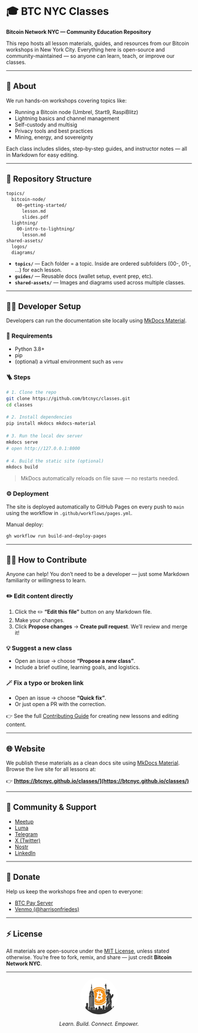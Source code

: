 # 🎓 BTC NYC Classes

**Bitcoin Network NYC — Community Education Repository**

This repo hosts all lesson materials, guides, and resources from our Bitcoin workshops in New York City.
Everything here is open-source and community-maintained — so anyone can learn, teach, or improve our classes.

---

## 🧬 About

We run hands-on workshops covering topics like:

* Running a Bitcoin node (Umbrel, Start9, RaspiBlitz)
* Lightning basics and channel management
* Self-custody and multisig
* Privacy tools and best practices
* Mining, energy, and sovereignty

Each class includes slides, step-by-step guides, and instructor notes — all in Markdown for easy editing.

---

## 📂 Repository Structure

```plaintext
topics/
  bitcoin-node/
    00-getting-started/
      lesson.md
      slides.pdf
  lightning/
    00-intro-to-lightning/
      lesson.md
shared-assets/
  logos/
  diagrams/
```

* **`topics/`** — Each folder = a topic. Inside are ordered subfolders (00-, 01-, …) for each lesson.
* **`guides/`** — Reusable docs (wallet setup, event prep, etc).
* **`shared-assets/`** — Images and diagrams used across multiple classes.

---

## 🧑‍💻 Developer Setup

Developers can run the documentation site locally using [MkDocs Material](https://squidfunk.github.io/mkdocs-material/).

### 🧱 Requirements

* Python 3.8+
* pip
* (optional) a virtual environment such as `venv`

### 🪜 Steps

```bash
# 1. Clone the repo
git clone https://github.com/btcnyc/classes.git
cd classes

# 2. Install dependencies
pip install mkdocs mkdocs-material

# 3. Run the local dev server
mkdocs serve
# open http://127.0.0.1:8000

# 4. Build the static site (optional)
mkdocs build
```

> MkDocs automatically reloads on file save — no restarts needed.

### ⚙️ Deployment

The site is deployed automatically to GitHub Pages on every push to `main` using the workflow in `.github/workflows/pages.yml`.

Manual deploy:

```bash
gh workflow run build-and-deploy-pages
```

---

## 🧑‍🎓 How to Contribute

Anyone can help!
You don’t need to be a developer — just some Markdown familiarity or willingness to learn.

### ✏️ Edit content directly

1. Click the ✏️ **“Edit this file”** button on any Markdown file.
2. Make your changes.
3. Click **Propose changes** → **Create pull request**.
   We’ll review and merge it!

### 💡 Suggest a new class

* Open an issue → choose **“Propose a new class”**.
* Include a brief outline, learning goals, and logistics.

### 🪄 Fix a typo or broken link

* Open an issue → choose **“Quick fix”**.
* Or just open a PR with the correction.

👉 See the full [Contributing Guide](docs/CONTRIBUTING.md) for creating new lessons and editing content.

---

## 🌐 Website

We publish these materials as a clean docs site using [MkDocs Material](https://squidfunk.github.io/mkdocs-material/).
Browse the live site for all lessons at:

👉 **[https://btcnyc.github.io/classes/](https://btcnyc.github.io/classes/)**

---

## 💬 Community & Support

* [Meetup](https://www.meetup.com/bitcoin-network-nyc/)
* [Luma](https://luma.com/btcnyc)
* [Telegram](https://t.me/+M79B-75J2YU3OTRh)
* [X (Twitter)](https://x.com/BTCNetworkNYC)
* [Nostr](https://njump.me/npub1xyu3s3zt3v44l3rj5gn90xk33n387sgtjepcvxnqvd5rt58fpzzsx0055n)
* [LinkedIn](https://www.linkedin.com/company/the-bitcoin-network-nyc/)

---

## 💸 Donate

Help us keep the workshops free and open to everyone:

* [BTC Pay Server](https://bitcoin-network-nyc.com/)
* [Venmo (@harrisonfriedes)](https://account.venmo.com/u/harrisonfriedes)

---

## ⚡ License

All materials are open-source under the [MIT License](LICENSE), unless stated otherwise.
You’re free to fork, remix, and share — just credit **Bitcoin Network NYC**.

---

<p align="center">
  <img src="assets/btcnyc_logo.jpeg" alt="BTC NYC Logo" width="100" style="border-radius:50%;"/>
</p>
<p align="center">
  <i>Learn. Build. Connect. Empower.</i>
</p>
